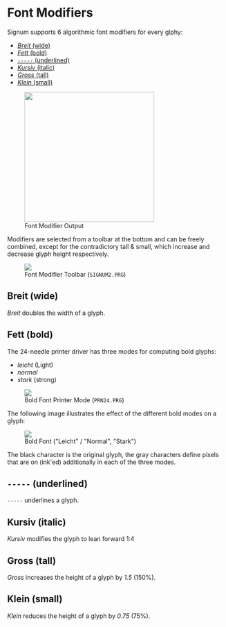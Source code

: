 # Font Modifiers

Signum supports 6 algorithmic font modifiers for every glphy:

- [*Breit* (wide)](#breit-wide)
- [*Fett* (bold)](#fett-bold)
- [`-----` (underlined)](#------underlined)
- [*Kursiv* (italic)](#kursiv-italic)
- [*Gross* (tall)](#gross-tall)
- [*Klein* (small)](#klein-small)

<figure>
<img src="{% link /img/fontmodf.png %}" width="300px">
<figcaption>Font Modifier Output</figcaption>
</figure>

Modifiers are selected from a toolbar at the bottom and can be
freely combined, except for the contradictory tall & small, which
increase and decrease glyph height respectively.

<figure>
<img src="{% link /img/fontmod-toolbar.png %}">
<figcaption>Font Modifier Toolbar (<code>SIGNUM2.PRG</code>)</figcaption>
</figure>

## Breit (wide)

*Breit* doubles the width of a glyph.

## Fett (bold)

The 24-needle printer driver has three modes for computing bold glyphs:

- *leicht* (Light)
- *normal*
- *stark* (strong)

<figure>
<img src="{% link /img/bold-prn24.png %}">
<figcaption>Bold Font Printer Mode (<code>PRN24.PRG</code>)</figcaption>
</figure>

The following image illustrates the effect of the different bold modes
on a glyph:

<figure>
<img src="{% link /img/bold-mode.png %}">
<figcaption>Bold Font ("Leicht" / "Normal", "Stark")</figcaption>
</figure>

The black character is the original glyph, the gray characters define
pixels that are on (ink'ed) additionally in each of the three modes.

## `-----` (underlined)

`-----` underlines a glyph.

## Kursiv (italic)

*Kursiv* modifies the glyph to lean forward 1:4

## Gross (tall)

*Gross* increases the height of a glyph by *1.5* (150%).

## Klein (small)

*Klein* reduces the height of a glyph by *0.75* (75%).
